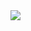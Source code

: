 <img align="left" src="https://media1.tenor.com/m/-Ym7_sMC0wQAAAAC/kirby-kirby-super-star-ultra.gif" />
